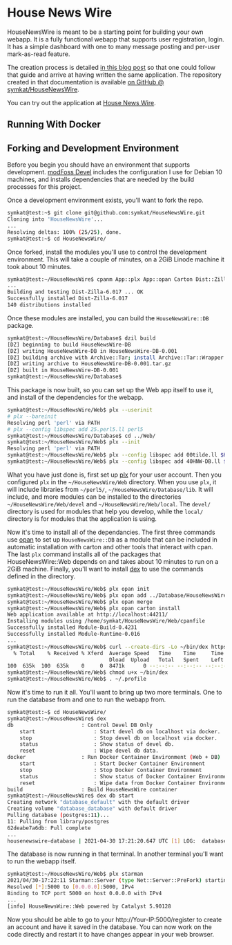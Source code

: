 # House News Wire

HouseNewsWire is meant to be a starting point for building your own webapp.  It is a fully functional webapp that supports user registration, login.  It has a simple dashboard with one to many message posting and per-user mark-as-read feature.

The creation process is detailed [in this blog post](https://modfoss.com/building-house-new-wire.html) so that one could follow that guide and arrive at having written the same application.  The repository created in that documentation is available [on GitHub @ symkat/HouseNewsWire](https://github.com/symkat/HouseNewsWire/).

You can try out the application at [House News Wire](https://housenewswire.com/).

## Running With Docker


## Forking and Development Environment

Before you begin you should have an environment that supports development.  [modFoss Devel](https://github.com/symkat/modfoss_devel) includes the configuration I use for Debian 10 machines, and installs dependencies that are needed by the build processes for this project.

Once a development environment exists, you'll want to fork the repo.

```bash
symkat@test:~$ git clone git@github.com:symkat/HouseNewsWire.git
Cloning into 'HouseNewsWire'...
...
Resolving deltas: 100% (25/25), done.
symkat@test:~$ cd HouseNewsWire/
```

Once forked, install the modules you'll use to control the development environment.  This will take a couple of minutes, on a 2GiB Linode machine it took about 10 minutes.

```bash
symkat@test:~/HouseNewsWire$ cpanm App::plx App::opan Carton Dist::Zilla
...
Building and testing Dist-Zilla-6.017 ... OK
Successfully installed Dist-Zilla-6.017
140 distributions installed
```

Once these modules are installed, you can build the `HouseNewsWire::DB` package.

```bash
symkat@test:~/HouseNewsWire/Database$ dzil build
[DZ] beginning to build HouseNewsWire-DB
[DZ] writing HouseNewsWire-DB in HouseNewsWire-DB-0.001
[DZ] building archive with Archive::Tar; install Archive::Tar::Wrapper 0.15 or newer for improved speed
[DZ] writing archive to HouseNewsWire-DB-0.001.tar.gz
[DZ] built in HouseNewsWire-DB-0.001
symkat@test:~/HouseNewsWire/Database$ 
```

This package is now built, so you can set up the Web app itself to use it, and install of the dependencies for the webapp.

```bash
symkat@test:~/HouseNewsWire/Web$ plx --userinit
# plx --bareinit
Resolving perl 'perl' via PATH
# plx --config libspec add 25.perl5.ll perl5
symkat@test:~/HouseNewsWire/Database$ cd ../Web/
symkat@test:~/HouseNewsWire/Web$ plx --init
Resolving perl 'perl' via PATH
symkat@test:~/HouseNewsWire/Web$ plx --config libspec add 00tilde.ll $HOME/perl5
symkat@test:~/HouseNewsWire/Web$ plx --config libspec add 40HNW-DB.ll $HOME/HouseNewsWire/Database/lib
```

What you have just done is, first set up [plx](https://metacpan.org/pod/App::plx) for your user account.  Then you configured `plx` in the `~/HouseNewsWire/Web` directory.  When you use `plx`, it will include libraries from `~/perl5/`, `~/HouseNewsWire/Database/lib`.  It will include, and more modules can be installed to the directories `~/HouseNewsWire/Web/devel` and `~/HouseNewsWire/Web/local`.  The `devel/` directory is used for modules that help you develop, while the `local/` directory is for modules that the application is using.

Now it's time to install all of the dependancies.  The first three commands use [opan](https://metacpan.org/pod/App::opan) to set up `HouseNewsWire::DB` as a module that can be included in automatic installation with carton and other tools that interact with cpan.  The last `plx` command installs all of the packages that HouseNewsWire::Web depends on and takes about 10 minutes to run on a 2GiB machine.  Finally, you'll want to install [dex](https://github.com/symkat/App-Dex) to use the commands defined in the directory.

```bash
symkat@test:~/HouseNewsWire/Web$ plx opan init
symkat@test:~/HouseNewsWire/Web$ plx opan add ../Database/HouseNewsWire-DB-0.001.tar.gz 
symkat@test:~/HouseNewsWire/Web$ plx opan merge
symkat@test:~/HouseNewsWire/Web$ plx opan carton install
Web application available at http://localhost:44211/
Installing modules using /home/symkat/HouseNewsWire/Web/cpanfile
Successfully installed Module-Build-0.4231
Successfully installed Module-Runtime-0.016
...
symkat@test:~/HouseNewsWire/Web$ curl --create-dirs -Lo ~/bin/dex https://raw.githubusercontent.com/symkat/App-Dex/master/scripts/dex
  % Total    % Received % Xferd  Average Speed   Time    Time     Time  Current
                                 Dload  Upload   Total   Spent    Left  Speed
100  635k  100  635k    0     0  8471k      0 --:--:-- --:--:-- --:--:-- 8471k
symkat@test:~/HouseNewsWire/Web$ chmod u+x ~/bin/dex 
symkat@test:~/HouseNewsWire/Web$ . ~/.profile
```

Now it's time to run it all.  You'll want to bring up two more terminals.  One to run the database from and one to run the webapp from.

```bash
symkat@test:~$ cd HouseNewsWire/
symkat@test:~/HouseNewsWire$ dex
db                      : Control Devel DB Only
    start                   : Start devel db on localhost via docker.
    stop                    : Stop devel db on localhost via docker.
    status                  : Show status of devel db.
    reset                   : Wipe devel db data.
docker                  : Run Docker Container Environment (Web + DB)
    start                   : Start Docker Container Environment
    stop                    : Stop Docker Container Environment
    status                  : Show status of Docker Container Environment
    reset                   : Wipe data from Docker Container Environment
build                   : Build HouseNewsWire container
symkat@test:~/HouseNewsWire$ dex db start
Creating network "database_default" with the default driver
Creating volume "database_database" with default driver
Pulling database (postgres:11)...
11: Pulling from library/postgres
62deabe7a6db: Pull complete
...
housenewswire-database | 2021-04-30 17:21:20.647 UTC [1] LOG:  database system is ready to accept connections
```

The database is now running in that terminal.  In another terminal you'll want to run the webapp itself.

```bash
symkat@test:~/HouseNewsWire/Web$ plx starman
2021/04/30-17:22:11 Starman::Server (type Net::Server::PreFork) starting! pid(4088)
Resolved [*]:5000 to [0.0.0.0]:5000, IPv4
Binding to TCP port 5000 on host 0.0.0.0 with IPv4
...
[info] HouseNewsWire::Web powered by Catalyst 5.90128
```

Now you should be able to go to your http://Your-IP:5000/register to create an account and have it saved in the database.  You can now work on the code directly and restart it to have changes appear in your web browser.



